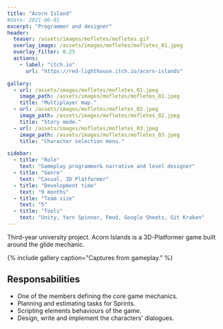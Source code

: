 ```yaml
---
title: "Acorn Island"
#date: 2021-06-01
excerpt: "Programmer and designer"
header:
  teaser: /assets/images/mofletes/mofletes.gif
  overlay_image: /assets/images/mofletes/mofletes_01.jpeg
  overlay_filter: 0.25
  actions:
    - label: "itch.io"
      url: "https://red-lighthouse.itch.io/acorn-islands"

gallery:
  - url: /assets/images/mofletes/mofletes_01.jpeg
    image_path: /assets/images/mofletes/mofletes_01.jpeg
    title: "Multiplayer map."
  - url: /assets/images/mofletes/mofletes_02.jpeg
    image_path: /assets/images/mofletes/mofletes_02.jpeg
    title: "Story mode."
  - url: /assets/images/mofletes/mofletes_03.jpeg
    image_path: /assets/images/mofletes/mofletes_03.jpeg
    title: "Character selection menu."

sidebar:
  - title: "Role"
    text: "Gameplay programmer& narrative and level designer"
  - title: "Genre"
    text: "Casual, 3D Platformer"
  - title: "Development time"
    text: "9 months"
  - title: "Team size"
    text: "5"
  - title: "Tools"
    text: "Unity, Yarn Spinner, Fmod, Google Sheets, Git Kraken"
---
```

Third-year university project. Acorn Islands is a 3D-Platformer game built around the glide mechanic.

{% include gallery caption="Captures from gameplay." %}

## Responsabilities
- One of the members defining the core game mechanics.
- Planning and estimating tasks for Sprints.
- Scripting elements behaviours of the game.
- Design, write and implement the characters' dialogues.